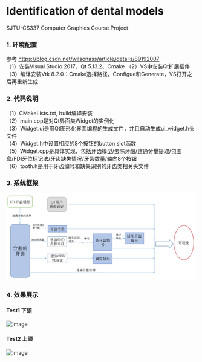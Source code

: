 # Identification of dental models  
SJTU-CS337 Computer Graphics Course Project  
### 1. 环境配置
参考 https://blog.csdn.net/wilsonass/article/details/89192007  
（1）安装Visual Studio 2017、Qt 5.13.2、Cmake
（2）VS中安装Qt扩展插件  
（3）编译安装Vtk 8.2.0：Cmake选择路径，Configue和Generate，VS打开之后再重新生成
### 2. 代码说明
（1）CMakeLists.txt, build编译安装  
（2）main.cpp是对Qt界面类Widget的实例化  
（3）Widget.ui是用Qt图形化界面编程的生成文件，并且自动生成ui_widget.h头文件  
（4）Widget.h中设置相应的8个按钮的button slot函数  
（5）Widget.cpp是具体实现，包括牙齿模型/去除牙龈/连通分量提取/包围盒/FDI牙位标记法/牙齿缺失情况/牙齿数量/轴向8个按钮  
（6）tooth.h是用于牙齿编号和缺失识别的牙齿类相关头文件
### 3. 系统框架
![image](https://github.com/fjygf/-/blob/master/img/1-系统框架.png) 
### 4. 效果展示
#### Test1 下颌
![image](https://github.com/fjygf/identification-of-dental-models/blob/master/img/test1.gif)
#### Test2 上颌
![image](https://github.com/fjygf/identification-of-dental-models/blob/master/img/test2.gif)

